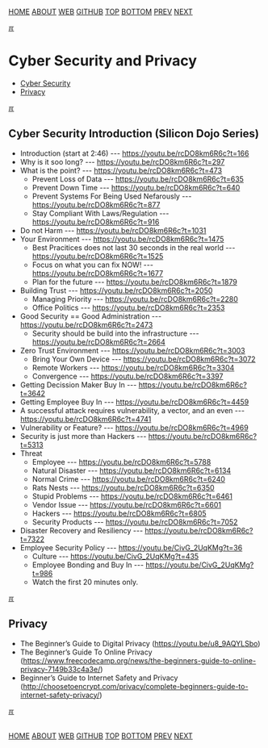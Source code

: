 ---
---

[HOME](index.md)
[ABOUT](README.md)
[WEB](https://osp4diss.vlsm.org/)
[GITHUB](https://github.com/os2xx/osp4diss/)
[TOP](#)
[BOTTOM](#endofpage)
[PREV](index.md)
[NEXT](index.md)

[&#x213C;](#endofpage)<br id="idx00">
# Cyber Security and Privacy

* [Cyber Security](#idx01)
* [Privacy](#idx02)

[&#x213C;](#)<br id="idx01">
## Cyber Security Introduction (Silicon Dojo Series)
* Introduction (start at 2:46) --- <https://youtu.be/rcDO8km6R6c?t=166>
* Why is it soo long? --- <https://youtu.be/rcDO8km6R6c?t=297>
* What is the point? --- <https://youtu.be/rcDO8km6R6c?t=473>
  * Prevent Loss of Data --- <https://youtu.be/rcDO8km6R6c?t=635>
  * Prevent Down Time --- <https://youtu.be/rcDO8km6R6c?t=640>
  * Prevent Systems For Being Used Nefarously --- <https://youtu.be/rcDO8km6R6c?t=877>
  * Stay Compliant With Laws/Regulation --- <https://youtu.be/rcDO8km6R6c?t=916>
* Do not Harm --- <https://youtu.be/rcDO8km6R6c?t=1031>
* Your Environment --- <https://youtu.be/rcDO8km6R6c?t=1475>
  * Best Pracitices does not last 30 seconds in the real world
 --- <https://youtu.be/rcDO8km6R6c?t=1525>
  * Focus on what you can fix NOW!  --- <https://youtu.be/rcDO8km6R6c?t=1677>
  * Plan for the future --- <https://youtu.be/rcDO8km6R6c?t=1879>
* Building Trust --- <https://youtu.be/rcDO8km6R6c?t=2050>
  * Managing Priority --- <https://youtu.be/rcDO8km6R6c?t=2280>
  * Office Politics --- <https://youtu.be/rcDO8km6R6c?t=2353>
* Good Security == Good Administration --- <https://youtu.be/rcDO8km6R6c?t=2473>
  * Security should be build into the infrastructure --- <https://youtu.be/rcDO8km6R6c?t=2664>
* Zero Trust Environment --- <https://youtu.be/rcDO8km6R6c?t=3003>
  * Bring Your Own Device --- <https://youtu.be/rcDO8km6R6c?t=3072>
  * Remote Workers --- <https://youtu.be/rcDO8km6R6c?t=3304>
  * Convergence --- <https://youtu.be/rcDO8km6R6c?t=3397>
* Getting Decission Maker Buy In --- <https://youtu.be/rcDO8km6R6c?t=3642>
* Getting Employee Buy In --- <https://youtu.be/rcDO8km6R6c?t=4459>
* A successful attack requires vulnerability, a vector, and an even --- <https://youtu.be/rcDO8km6R6c?t=4741>
* Vulnerability or Feature?  --- <https://youtu.be/rcDO8km6R6c?t=4969>
* Security is just more than Hackers --- <https://youtu.be/rcDO8km6R6c?t=5313>
* Threat
  * Employee --- <https://youtu.be/rcDO8km6R6c?t=5788>
  * Natural Disaster --- <https://youtu.be/rcDO8km6R6c?t=6134>
  * Normal Crime --- <https://youtu.be/rcDO8km6R6c?t=6240>
  * Rats Nests --- <https://youtu.be/rcDO8km6R6c?t=6350>
  * Stupid Problems --- <https://youtu.be/rcDO8km6R6c?t=6461>
  * Vendor Issue --- <https://youtu.be/rcDO8km6R6c?t=6601>
  * Hackers --- <https://youtu.be/rcDO8km6R6c?t=6805>
  * Security Products --- <https://youtu.be/rcDO8km6R6c?t=7052>
* Disaster Recovery and Resiliency --- <https://youtu.be/rcDO8km6R6c?t=7322>
* Employee Security Policy --- <https://youtu.be/CivG_2UqKMg?t=36>
  * Culture --- <https://youtu.be/CivG_2UqKMg?t=435>
  * Employee Bonding and Buy In --- <https://youtu.be/CivG_2UqKMg?t=986>
  * Watch the first 20 minutes only.

[&#x213C;](#)<br id="idx02">
## Privacy
  * The Beginner’s Guide to Digital Privacy (<https://youtu.be/u8_9AQYLSbo>)
  * The Beginner’s Guide To Online Privacy (<https://www.freecodecamp.org/news/the-beginners-guide-to-online-privacy-7149b33c4a3e/>)
  * Beginner’s Guide to Internet Safety and Privacy (<http://choosetoencrypt.com/privacy/complete-beginners-guide-to-internet-safety-privacy/>)

[&#x213C;](#)<br id="endofpage"><br>

[HOME](index.md)
[ABOUT](README.md)
[WEB](https://osp4diss.vlsm.org/)
[GITHUB](https://github.com/os2xx/osp4diss/)
[TOP](#)
[BOTTOM](#endofpage)
[PREV](index.md)
[NEXT](index.md)
<br>

